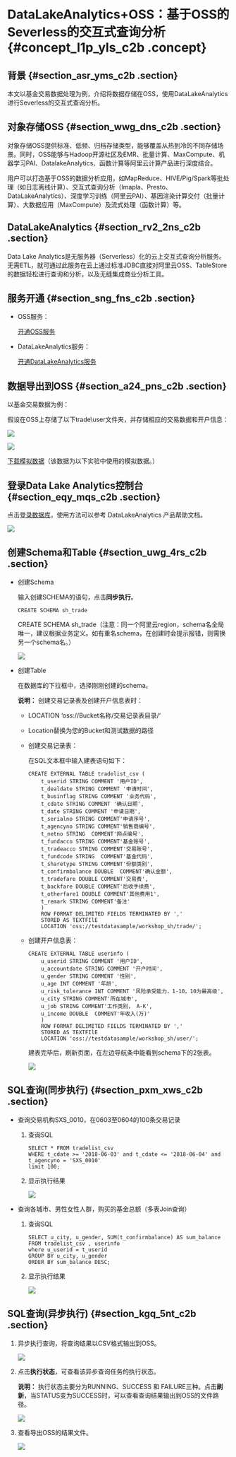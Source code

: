 # DataLakeAnalytics+OSS：基于OSS的Severless的交互式查询分析 {#concept_l1p_yls_c2b .concept}

## 背景 {#section_asr_yms_c2b .section}

本文以基金交易数据处理为例，介绍将数据存储在OSS，使用DataLakeAnalytics进行Severless的交互式查询分析。

## 对象存储OSS {#section_wwg_dns_c2b .section}

对象存储OSS提供标准、低频、归档存储类型，能够覆盖从热到冷的不同存储场景。同时，OSS能够与Hadoop开源社区及EMR、批量计算、MaxCompute、机器学习PAI、DatalakeAnalytics、函数计算等阿里云计算产品进行深度结合。

用户可以打造基于OSS的数据分析应用，如MapReduce、HIVE/Pig/Spark等批处理（如日志离线计算）、交互式查询分析（Imapla、Presto、DataLakeAnalytics）、深度学习训练（阿里云PAI）、基因渲染计算交付（批量计算）、大数据应用（MaxCompute）及流式处理（函数计算）等。

## DataLakeAnalytics {#section_rv2_2ns_c2b .section}

Data Lake Analytics是无服务器（Serverless）化的云上交互式查询分析服务。无需ETL，就可通过此服务在云上通过标准JDBC直接对阿里云OSS、TableStore的数据轻松进行查询和分析，以及无缝集成商业分析工具。

## 服务开通 {#section_sng_fns_c2b .section}

-   OSS服务：

    [开通OSS服务](https://www.aliyun.com/product/oss)

-   DataLakeAnalytics服务：

    [开通DataLakeAnalytics服务](https://www.aliyun.com/product/datalakeanalytics)


## 数据导出到OSS {#section_a24_pns_c2b .section}

以基金交易数据为例：

假设在OSS上存储了以下trade\\user文件夹，并存储相应的交易数据和开户信息：

![](http://static-aliyun-doc.oss-cn-hangzhou.aliyuncs.com/assets/img/14737/6242_zh-CN.png)

![](http://static-aliyun-doc.oss-cn-hangzhou.aliyuncs.com/assets/img/14737/6314_zh-CN.png)

[下载模拟数据](http://testdatasample.oss-cn-hangzhou.aliyuncs.com/workshop_sh/workshop_sh.zip?spm=a2c4g.11186623.2.6.krrnZY&file=workshop_sh.zip)（该数据为以下实验中使用的模拟数据。）

## 登录Data Lake Analytics控制台 {#section_eqy_mqs_c2b .section}

点击[登录数据库](https://openanalytics.console.aliyun.com/)，使用方法可以参考 DataLakeAnalytics 产品帮助文档。

![](http://static-aliyun-doc.oss-cn-hangzhou.aliyuncs.com/assets/img/14737/6243_zh-CN.png)

## 创建Schema和Table {#section_uwg_4rs_c2b .section}

-   创建Schema

    输入创建SCHEMA的语句，点击**同步执行**。

    ```
    CREATE SCHEMA sh_trade
    ```

    CREATE SCHEMA sh\_trade（注意：同一个阿里云region，schema名全局唯一，建议根据业务定义。如有重名schema，在创建时会提示报错，则需换另一个schema名。）

    ![](http://static-aliyun-doc.oss-cn-hangzhou.aliyuncs.com/assets/img/14737/6245_zh-CN.png)

-   创建Table

    在数据库的下拉框中，选择刚刚创建的schema。

    **说明：** 创建交易记录表及创建开户信息表时：

    -   LOCATION ‘oss://Bucket名称/交易记录表目录/‘
    -   Location替换为您的Bucket和测试数据的路径
    -   创建交易记录表：

        在SQL文本框中输入建表语句如下：

        ```
        CREATE EXTERNAL TABLE tradelist_csv (
            t_userid STRING COMMENT '用户ID',
            t_dealdate STRING COMMENT '申请时间', 
            t_businflag STRING COMMENT '业务代码', 
            t_cdate STRING COMMENT '确认日期', 
            t_date STRING COMMENT '申请日期',
            t_serialno STRING COMMENT'申请序号', 
            t_agencyno STRING COMMENT'销售商编号', 
            t_netno STRING  COMMENT'网点编号',
            t_fundacco STRING COMMENT'基金账号',
            t_tradeacco STRING COMMENT'交易账号',
            t_fundcode STRING  COMMENT'基金代码',
            t_sharetype STRING COMMENT'份额类别',
            t_confirmbalance DOUBLE  COMMENT'确认金额',
            t_tradefare DOUBLE COMMENT'交易费',
            t_backfare DOUBLE COMMENT'后收手续费',
            t_otherfare1 DOUBLE COMMENT'其他费用1',
            t_remark STRING COMMENT'备注'
            )
            ROW FORMAT DELIMITED FIELDS TERMINATED BY ',' 
            STORED AS TEXTFIlE
            LOCATION 'oss://testdatasample/workshop_sh/trade/';
        ```

    -   创建开户信息表：

        ```
        CREATE EXTERNAL TABLE userinfo (
            u_userid STRING COMMENT '用户ID',
            u_accountdate STRING COMMENT '开户时间', 
            u_gender STRING COMMENT '性别', 
            u_age INT COMMENT '年龄', 
            u_risk_tolerance INT COMMENT '风险承受能力，1-10，10为最高级',
            u_city STRING COMMENT'所在城市', 
            u_job STRING COMMENT'工作类别， A-K', 
            u_income DOUBLE  COMMENT'年收入(万)'
            )
            ROW FORMAT DELIMITED FIELDS TERMINATED BY ',' 
            STORED AS TEXTFIlE
            LOCATION 'oss://testdatasample/workshop_sh/user/';
        ```

        建表完毕后，刷新页面，在左边导航条中能看到schema下的2张表。

        ![](http://static-aliyun-doc.oss-cn-hangzhou.aliyuncs.com/assets/img/14737/6246_zh-CN.png)


## SQL查询\(同步执行\) {#section_pxm_xws_c2b .section}

-   查询交易机构SXS\_0010，在0603至0604的100条交易记录
    1.  查询SQL

        ```
        SELECT * FROM tradelist_csv 
        WHERE t_cdate >= '2018-06-03' and t_cdate <= '2018-06-04' and t_agencyno = 'SXS_0010' 
        limit 100;
        ```

    2.  显示执行结果

        ![](http://static-aliyun-doc.oss-cn-hangzhou.aliyuncs.com/assets/img/14737/6248_zh-CN.png)

-   查询各城市、男性女性人群，购买的基金总额（多表Join查询）
    1.  查询SQL

        ```
        SELECT u_city, u_gender, SUM(t_confirmbalance) AS sum_balance 
        FROM tradelist_csv , userinfo  
        where u_userid = t_userid 
        GROUP BY u_city, u_gender 
        ORDER BY sum_balance DESC;
        ```

    2.  显示执行结果

        ![](http://static-aliyun-doc.oss-cn-hangzhou.aliyuncs.com/assets/img/14737/6249_zh-CN.png)


## SQL查询\(异步执行\) {#section_kgq_5nt_c2b .section}

1.  异步执行查询，将查询结果以CSV格式输出到OSS。

    ![](http://static-aliyun-doc.oss-cn-hangzhou.aliyuncs.com/assets/img/14737/6250_zh-CN.png)

2.  点击**执行状态**，可查看该异步查询任务的执行状态。

    **说明：** 执行状态主要分为RUNNING、SUCCESS 和 FAILURE三种。点击**刷新**，当STATUS变为SUCCESS时，可以查看查询结果输出到OSS的文件路径。

    ![](http://static-aliyun-doc.oss-cn-hangzhou.aliyuncs.com/assets/img/14737/6251_zh-CN.png)

3.  查看导出OSS的结果文件。

    ![](http://static-aliyun-doc.oss-cn-hangzhou.aliyuncs.com/assets/img/14737/6252_zh-CN.png)


